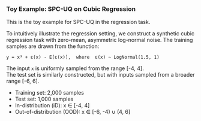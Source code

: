 ### Toy Example: SPC-UQ on Cubic Regression

This is the toy example for SPC-UQ in the regression task.

To intuitively illustrate the regression setting, we construct a synthetic cubic regression task with zero-mean, asymmetric log-normal noise. The training samples are drawn from the function:

    y = x³ + ε(x) - E[ε(x)],  where  ε(x) ~ LogNormal(1.5, 1)

The input `x` is uniformly sampled from the range [-4, 4].  
The test set is similarly constructed, but with inputs sampled from a broader range [-6, 6].

- Training set: 2,000 samples  
- Test set: 1,000 samples  
- In-distribution (iD): x ∈ [-4, 4]  
- Out-of-distribution (OOD): x ∈ [-6, -4) ∪ (4, 6]

